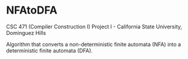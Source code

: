 # NFAtoDFA
CSC 471 (Compiler Construction I) Project I - California State University, Dominguez Hills

Algorithm that converts a non-deterministic finite automata (NFA) into a deterministic finite automata (DFA).
